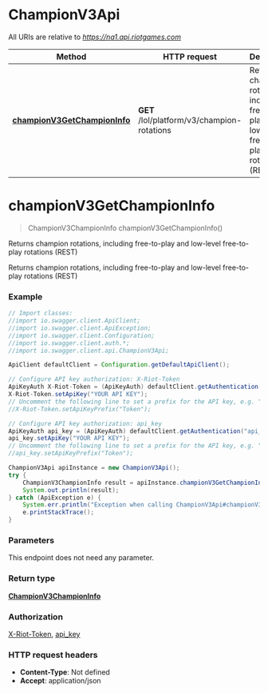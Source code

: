 # ChampionV3Api

All URIs are relative to *https://na1.api.riotgames.com*

Method | HTTP request | Description
------------- | ------------- | -------------
[**championV3GetChampionInfo**](ChampionV3Api.md#championV3GetChampionInfo) | **GET** /lol/platform/v3/champion-rotations | Returns champion rotations, including free-to-play and low-level free-to-play rotations (REST)


<a name="championV3GetChampionInfo"></a>
# **championV3GetChampionInfo**
> ChampionV3ChampionInfo championV3GetChampionInfo()

Returns champion rotations, including free-to-play and low-level free-to-play rotations (REST)

Returns champion rotations, including free-to-play and low-level free-to-play rotations (REST)

### Example
```java
// Import classes:
//import io.swagger.client.ApiClient;
//import io.swagger.client.ApiException;
//import io.swagger.client.Configuration;
//import io.swagger.client.auth.*;
//import io.swagger.client.api.ChampionV3Api;

ApiClient defaultClient = Configuration.getDefaultApiClient();

// Configure API key authorization: X-Riot-Token
ApiKeyAuth X-Riot-Token = (ApiKeyAuth) defaultClient.getAuthentication("X-Riot-Token");
X-Riot-Token.setApiKey("YOUR API KEY");
// Uncomment the following line to set a prefix for the API key, e.g. "Token" (defaults to null)
//X-Riot-Token.setApiKeyPrefix("Token");

// Configure API key authorization: api_key
ApiKeyAuth api_key = (ApiKeyAuth) defaultClient.getAuthentication("api_key");
api_key.setApiKey("YOUR API KEY");
// Uncomment the following line to set a prefix for the API key, e.g. "Token" (defaults to null)
//api_key.setApiKeyPrefix("Token");

ChampionV3Api apiInstance = new ChampionV3Api();
try {
    ChampionV3ChampionInfo result = apiInstance.championV3GetChampionInfo();
    System.out.println(result);
} catch (ApiException e) {
    System.err.println("Exception when calling ChampionV3Api#championV3GetChampionInfo");
    e.printStackTrace();
}
```

### Parameters
This endpoint does not need any parameter.

### Return type

[**ChampionV3ChampionInfo**](ChampionV3ChampionInfo.md)

### Authorization

[X-Riot-Token](../README.md#X-Riot-Token), [api_key](../README.md#api_key)

### HTTP request headers

 - **Content-Type**: Not defined
 - **Accept**: application/json

